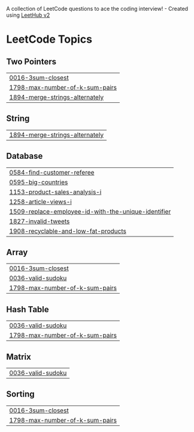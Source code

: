 A collection of LeetCode questions to ace the coding interview! - Created using [LeetHub v2](https://github.com/arunbhardwaj/LeetHub-2.0)
<!---LeetCode Topics Start-->
# LeetCode Topics
## Two Pointers
|  |
| ------- |
| [0016-3sum-closest](https://github.com/Dev-Lakshay-Yadav/Leetcode/tree/master/0016-3sum-closest) |
| [1798-max-number-of-k-sum-pairs](https://github.com/Dev-Lakshay-Yadav/Leetcode/tree/master/1798-max-number-of-k-sum-pairs) |
| [1894-merge-strings-alternately](https://github.com/Dev-Lakshay-Yadav/Leetcode/tree/master/1894-merge-strings-alternately) |
## String
|  |
| ------- |
| [1894-merge-strings-alternately](https://github.com/Dev-Lakshay-Yadav/Leetcode/tree/master/1894-merge-strings-alternately) |
## Database
|  |
| ------- |
| [0584-find-customer-referee](https://github.com/Dev-Lakshay-Yadav/Leetcode/tree/master/0584-find-customer-referee) |
| [0595-big-countries](https://github.com/Dev-Lakshay-Yadav/Leetcode/tree/master/0595-big-countries) |
| [1153-product-sales-analysis-i](https://github.com/Dev-Lakshay-Yadav/Leetcode/tree/master/1153-product-sales-analysis-i) |
| [1258-article-views-i](https://github.com/Dev-Lakshay-Yadav/Leetcode/tree/master/1258-article-views-i) |
| [1509-replace-employee-id-with-the-unique-identifier](https://github.com/Dev-Lakshay-Yadav/Leetcode/tree/master/1509-replace-employee-id-with-the-unique-identifier) |
| [1827-invalid-tweets](https://github.com/Dev-Lakshay-Yadav/Leetcode/tree/master/1827-invalid-tweets) |
| [1908-recyclable-and-low-fat-products](https://github.com/Dev-Lakshay-Yadav/Leetcode/tree/master/1908-recyclable-and-low-fat-products) |
## Array
|  |
| ------- |
| [0016-3sum-closest](https://github.com/Dev-Lakshay-Yadav/Leetcode/tree/master/0016-3sum-closest) |
| [0036-valid-sudoku](https://github.com/Dev-Lakshay-Yadav/Leetcode/tree/master/0036-valid-sudoku) |
| [1798-max-number-of-k-sum-pairs](https://github.com/Dev-Lakshay-Yadav/Leetcode/tree/master/1798-max-number-of-k-sum-pairs) |
## Hash Table
|  |
| ------- |
| [0036-valid-sudoku](https://github.com/Dev-Lakshay-Yadav/Leetcode/tree/master/0036-valid-sudoku) |
| [1798-max-number-of-k-sum-pairs](https://github.com/Dev-Lakshay-Yadav/Leetcode/tree/master/1798-max-number-of-k-sum-pairs) |
## Matrix
|  |
| ------- |
| [0036-valid-sudoku](https://github.com/Dev-Lakshay-Yadav/Leetcode/tree/master/0036-valid-sudoku) |
## Sorting
|  |
| ------- |
| [0016-3sum-closest](https://github.com/Dev-Lakshay-Yadav/Leetcode/tree/master/0016-3sum-closest) |
| [1798-max-number-of-k-sum-pairs](https://github.com/Dev-Lakshay-Yadav/Leetcode/tree/master/1798-max-number-of-k-sum-pairs) |
<!---LeetCode Topics End-->